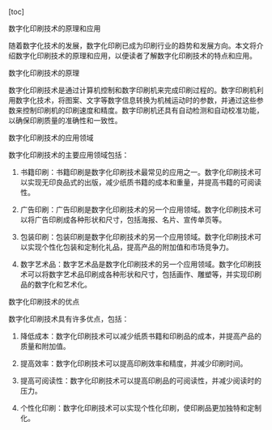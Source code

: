 
[toc]                    
                
                
数字化印刷技术的原理和应用

随着数字化技术的发展，数字化印刷已成为印刷行业的趋势和发展方向。本文将介绍数字化印刷技术的原理和应用，以便读者了解数字化印刷技术的特点和应用。

数字化印刷技术的原理

数字化印刷技术是通过计算机控制和数字印刷机来完成印刷过程的。数字印刷机利用数字化技术，将图案、文字等数字信息转换为机械运动时的参数，并通过这些参数来控制印刷机的印刷速度和精度。数字印刷机还具有自动检测和自动校准功能，以确保印刷质量的准确性和一致性。

数字化印刷技术的应用领域

数字化印刷技术的主要应用领域包括：

1. 书籍印刷：书籍印刷是数字化印刷技术最常见的应用之一。数字化印刷技术可以实现无印良品式的出版，减少纸质书籍的成本和重量，并提高书籍的可阅读性。

2. 广告印刷：广告印刷是数字化印刷技术的另一个应用领域。数字化印刷技术可以将广告印刷成各种形状和尺寸，包括海报、名片、宣传单页等。

3. 包装印刷：包装印刷是数字化印刷技术的另一个应用领域。数字化印刷技术可以实现个性化包装和定制化礼品，提高产品的附加值和市场竞争力。

4. 数字艺术品：数字艺术品是数字化印刷技术的另一个应用领域。数字化印刷技术可以将数字艺术品印刷成各种形状和尺寸，包括画作、雕塑等，并实现印刷品的数字化和艺术化。

数字化印刷技术的优点

数字化印刷技术具有许多优点，包括：

1. 降低成本：数字化印刷技术可以减少纸质书籍和印刷品的成本，并提高产品的质量和附加值。

2. 提高效率：数字化印刷技术可以提高印刷效率和精度，并减少印刷时间。

3. 提高可阅读性：数字化印刷技术可以提高印刷品的可阅读性，并减少阅读时的压力。

4. 个性化印刷：数字化印刷技术可以实现个性化印刷，使印刷品更加独特和定制化。

